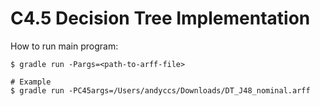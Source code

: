 # C4.5 Decision Tree Implementation

How to run main program:

```shell
$ gradle run -Pargs=<path-to-arff-file>

# Example
$ gradle run -PC45args=/Users/andyccs/Downloads/DT_J48_nominal.arff
```
